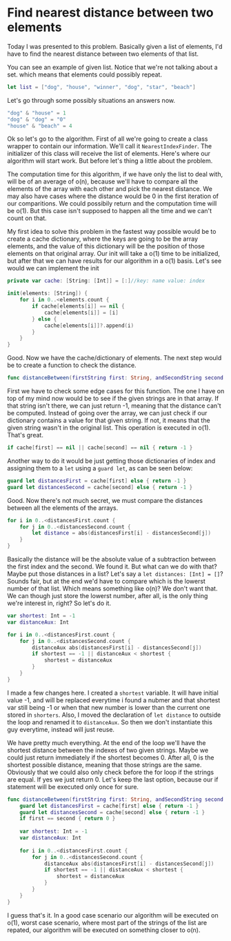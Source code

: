 # Find nearest distance between two elements

Today I was presented to this problem. Basically given a list of elements, I'd have to find the nearest distance between two elements of that list. 

You can see an example of given list. Notice that we're not talking about a set. which means that elements could possibly repeat.

```swift
let list = ["dog", "house", "winner", "dog", "star", "beach"]
```

Let's go through some possibly situations an answers now.  

```swift
"dog" & "house" = 1
"dog" & "dog" = "0"
"house" & "beach" = 4
```
Ok so let's go to the algorithm. First of all we're going to create a class wrapper to contain our information. We'll call it `NearestIndexFinder`. The initializer of this class will receive the list of elements. Here's where our algorithm will start work. But before let's thing a little about the problem.

The computation time for this algorithm, if we have only the list to deal with, will be of an average of o(n), because we'll have to compare all the elements of the array with each other and pick the nearest distance. We may also have cases where the distance would be 0 in the first iteration of our comparitions. We could possibily return and the computation time will be o(1). But this case isn't supposed to happen all the time and we can't count on that. 

My first idea to solve this problem in the fastest way possible would be to create a cache dictionary, where the keys are going to be the array elements, and the value of this dictionary will be the position of those elements on that original array. Our init will take a o(1) time to be initialized, but after that we can have results for our algorithm in a o(1) basis. Let's see would we can implement the init

```swift
private var cache: [String: [Int]] = [:]//key: name value: index

init(elements: [String]) {
    for i in 0..<elements.count {
        if cache[elements[i]] == nil {
            cache[elements[i]] = [i]
        } else {
            cache[elements[i]]?.append(i)
        }
    }
}
```

Good. Now we have the cache/dictionary of elements. The next step would be to create a function to check the distance. 

```swift
func distanceBetween(firstString first: String, andSecondString second: String) -> Int 
```

First we have to check some edge cases for this function. The one I have on top of my mind now would be to see if the given strings are in that array. If that string isn't there, we can just return -1, meaning that the distance can't be computed. Instead of going over the array, we can just check if our dictionary contains a value for that given string. If not, it means that the given string wasn't in the original list. This operation is executed in o(1). That's great.

```swift
if cache[first] == nil || cache[second] == nil { return -1 }
```
Another way to do it would be just getting those dictionaries of index and assigning them to a `let` using a `guard let`, as can be seen below:

```swift
guard let distancesFirst = cache[first] else { return -1 }
guard let distancesSecond = cache[second] else { return -1 }
```
Good. Now there's not much secret, we must compare the distances between all the elements of the arrays.

```swift
for i in 0..<distancesFirst.count {
    for j in 0..<distancesSecond.count {
        let distance = abs(distancesFirst[i] - distancesSecond[j])
    }
}
```

Basically the distance will be the absolute value of a subtraction between the first index and the second. We found it. But what can we do with that? Maybe put those distances in a list? Let's say a `let distances: [Int] = []`? Sounds fair, but at the end we'd have to compare which is the lowerst number of that list. Which means something like o(n)? We don't want that. We can though just store the lowerst number, after all, is the only thing we're interest in, right? So let's do it. 

```swift
var shortest: Int = -1
var distanceAux: Int

for i in 0..<distancesFirst.count {
    for j in 0..<distancesSecond.count {
		distanceAux abs(distancesFirst[i] - distancesSecond[j])
		if shortest == -1 || distanceAux < shortest {
            shortest = distanceAux
        }
    }
}
```
I made a few changes here. I created a `shortest` variable. It will have initial value -1, and will be replaced everytime i found a nubmer and that shortest var still being -1 or when that new number is lower than the current one stored in `shorters`. Also, I moved the declaration of `let distance` to outside the loop and renamed it to `distanceAux`. So then we don't instantiate this guy everytime, instead will just reuse. 

We have pretty much everything. At the end of the loop we'll have the shortest distance between the indexes of two given strings. Maybe we could just return immediately if the shortest becomes 0. After all, 0 is the shortest possible distance, meaning that those strings are the same. Obviously that we could also only check before the for loop if the strings are equal. If yes we just return 0. Let's keep the last option, because our if statement will be executed only once for sure.



```swift
func distanceBetween(firstString first: String, andSecondString second: String) -> Int  {
	guard let distancesFirst = cache[first] else { return -1 }
	guard let distancesSecond = cache[second] else { return -1 }
	if first == second { return 0 }
	
	var shortest: Int = -1
	var distanceAux: Int
	
	for i in 0..<distancesFirst.count {
	    for j in 0..<distancesSecond.count {
			distanceAux abs(distancesFirst[i] - distancesSecond[j])
			if shortest == -1 || distanceAux < shortest {
	            shortest = distanceAux
	        }
	    }
	}
}
```
I guess that's it. In a good case scenario our algorithm will be executed on o(1), worst case scenario, where most part of the strings of the list are repated, our algorithm will be executed on something closer to o(n).









